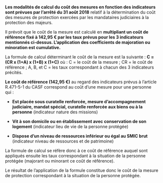 **Les modalités de calcul du coût des mesures en fonction des indicateurs sont prévues par l’arrêté du 31 août 2018** relatif à la détermination du coût des mesures de protection exercées par les mandataires judiciaires à la protection des majeurs.
<br/>

Il prévoit que le coût de la mesure est calculé en **multipliant un coût de référence fixé à 142,95 € par les taux prévus pour les 3 indicateurs mentionnés ci-dessus. L’application des coefficients de majoration ou minoration est cumulative.**
<br/>

La formule de calcul déterminant le coût de la mesure est la suivante : **C = (CR x (1+A) x (1+B) x (1+C)** où : C = le coût de la mesure ; CR = le coût de référence ; A, B, et C = les taux correspondant à chacun des 3 indicateurs précités.
<br/>

**Le coût de référence (142,95 €)** au regard des indicateurs prévus à l’article R.471-5-1 du CASF correspond au coût d’une mesure pour une personne qui :

- **Est placée sous curatelle renforcée, mesure d’accompagnement judiciaire, mandat spécial, curatelle renforcée aux biens ou à la personne** (indicateur nature des missions)

- **Vit à son domicile ou en établissement avec conservation de son logement** (indicateur lieu de vie de la personne protégée)

- **Dispose d’un niveau de ressources inférieur ou égal au SMIC brut** (indicateur niveau de ressources et de patrimoine)

La formule de calcul se réfère donc à ce coût de référence auquel sont appliqués ensuite les taux correspondant à la situation de la personne protégée (majorant ou minorant ce coût de référence).
<br/>

Le résultat de l’application de la formule constitue donc le coût de la mesure de protection correspondant à la situation de la personne protégée.
